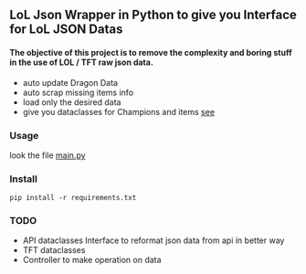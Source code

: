 ## LoL Json Wrapper in Python to give you Interface for LoL JSON Datas 
#### The objective of this project is to remove the complexity and boring stuff in the use of LOL / TFT raw json data. 

- auto update Dragon Data
- auto scrap missing items info
- load only the desired data 
- give you dataclasses for Champions and items [see](https://docs.python.org/3/library/dataclasses.html)



### Usage

look  the file [main.py](main.py)




### Install 
````shell
pip install -r requirements.txt
````

### TODO
- API dataclasses Interface to reformat json data from api in better way
- TFT dataclasses
- Controller to make operation on data


